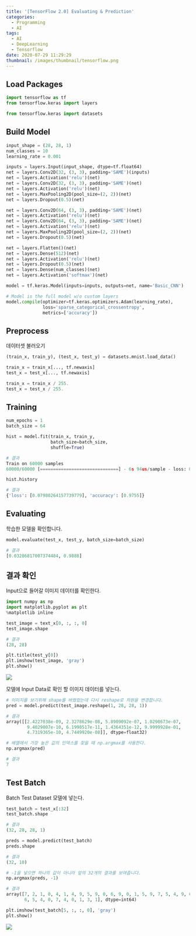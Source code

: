 ```yaml
---
title: '[TensorFlow 2.0] Evaluating & Prediction'
categories:
  - Programming
  - AI
tags:
  - AI
  - DeepLearning
  - Tensorflow
date: 2020-07-29 11:29:29
thumbnail: /images/thumbnail/tensorflow.png
---
```


## Load Packages

```python
import tensorflow as tf
from tensorflow.keras import layers

from tensorflow.keras import datasets
```

## Build Model

```python
input_shape = (28, 28, 1)
num_classes = 10
learning_rate = 0.001

inputs = layers.Input(input_shape, dtype=tf.float64)
net = layers.Conv2D(32, (3, 3), padding='SAME')(inputs)
net = layers.Activation('relu')(net)
net = layers.Conv2D(32, (3, 3), padding='SAME')(net)
net = layers.Activation('relu')(net)
net = layers.MaxPooling2D(pool_size=(2, 2))(net)
net = layers.Dropout(0.5)(net)

net = layers.Conv2D(64, (3, 3), padding='SAME')(net)
net = layers.Activation('relu')(net)
net = layers.Conv2D(64, (3, 3), padding='SAME')(net)
net = layers.Activation('relu')(net)
net = layers.MaxPooling2D(pool_size=(2, 2))(net)
net = layers.Dropout(0.5)(net)

net = layers.Flatten()(net)
net = layers.Dense(512)(net)
net = layers.Activation('relu')(net)
net = layers.Dropout(0.5)(net)
net = layers.Dense(num_classes)(net)
net = layers.Activation('softmax')(net)

model = tf.keras.Model(inputs=inputs, outputs=net, name='Basic_CNN')
```

```python
# Model is the full model w/o custom layers
model.compile(optimizer=tf.keras.optimizers.Adam(learning_rate),
              loss='sparse_categorical_crossentropy',
              metrics=['accuracy'])
```

## Preprocess

데이터셋 불러오기

```python
(train_x, train_y), (test_x, test_y) = datasets.mnist.load_data()

train_x = train_x[..., tf.newaxis]
test_x = test_x[..., tf.newaxis]

train_x = train_x / 255.
test_x = test_x / 255.
```

## Training

```python
num_epochs = 1
batch_size = 64

hist = model.fit(train_x, train_y,
                 batch_size=batch_size,
                 shuffle=True)

# 결과
Train on 60000 samples
60000/60000 [==============================] - 6s 94us/sample - loss: 0.0798 - accuracy: 0.9755
```

```python
hist.history

# 결과
{'loss': [0.07980264157739779], 'accuracy': [0.9755]}
```

## Evaluating

학습한 모델을 확인합니다.

```python
model.evaluate(test_x, test_y, batch_size=batch_size)

# 결과
[0.03286817007374484, 0.9888]
```

## 결과 확인

Input으로 들어갈 이미지 데이터를 확인한다.

```python
import numpy as np
import matplotlib.pyplot as plt
%matplotlib inline

test_image = text_x[0, :, :, 0]
test_image.shape

# 결과
(28, 28)
```

```python
plt.title(test_y[0])
plt.imshow(test_image, 'gray')
plt.show()
```

![](/images/ai/dev/21.png)

모델에 Input Data로 확인 할 이미지 데이터를 넣는다.

```python
# 이미지를 보기위해 shape를 바꿨었는데 다시 reshape로 차원을 변경합니다.
pred = model.predict(test_image.reshape(1, 28, 28, 1))

# 결과
array([[2.4227038e-09, 2.3278629e-08, 5.8909092e-07, 1.0298673e-07,
        9.4029007e-10, 6.1998517e-11, 1.4364351e-12, 9.9999928e-01,
        4.7319365e-10, 4.7449920e-08]], dtype=float32)
```

```python
# 배열에서 가장 높은 값의 인덱스를 찾을 때 np.argmax를 사용한다.
np.argmax(pred)

# 결과
7
```

## Test Batch

Batch Test Dataset 모델에 넣는다.

```python
test_batch = test_x[:32]
test_batch.shape

# 결과
(32, 28, 28, 1)
```

```python
preds = model.predict(test_batch)
preds.shape

# 결과
(32, 10)
```

```python
# -1을 넣으면 하나의 값이 아니라 앞의 32개의 결과를 보여줍니다.
np.argmax(preds, -1)

# 결과
array([7, 2, 1, 0, 4, 1, 4, 9, 5, 9, 0, 6, 9, 0, 1, 5, 9, 7, 5, 4, 9, 6,
       6, 5, 4, 0, 7, 4, 0, 1, 3, 1], dtype=int64)

plt.imshow(test_batch[5, :, :, 0], 'gray')
plt.show()
```

![](/images/ai/dev/22.png)
